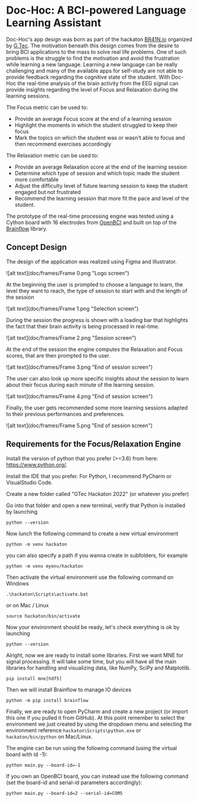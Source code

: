 # Doc-Hoc: A BCI-powered Language Learning Assistant

Doc-Hoc's app design was born as part of the hackaton [BR41N.io](https://www.br41n.io/) organized by [G.Tec](https://www.gtec.at/). The motivation
beneath this design comes from the desire to bring BCI applications to the mass to solve real life
problems. One of such problems is the struggle to find the motivation and avoid the frustration
while learning a new language.
Learning a new language can be really challenging and many of the available apps for self-study are 
not able to provide feedback regarding the cognitive state of the student.
With Doc-Hoc the real-time analysis of the brain activity from the EEG signal can provide insights
regarding the level of Focus and Relaxation during the learning sessions.

The Focus metric can be used to:
- Provide an average Focus score at the end of a learning session
- Highlight the moments in which the student struggled to keep their focus
- Mark the topics on which the student was or wasn't able to focus and then recommend exercises accordingly

The Relaxation metric can be used to:
- Provide an average Relaxation score at the end of the learning session
- Determine which type of session and which topic made the student more comfortable
- Adjust the difficulty level of future learning session to keep the student engaged but not frustrated
- Recommend the learning session that more fit the pace and level of the student.

The prototype of the real-time processing engine was tested using a Cython board with 16 electrodes
from [OpenBCI](https://openbci.com/) and built on top of the [Brainflow](https://brainflow.org/) library.


## Concept Design
The design of the application was realized using Figma and Illustrator.

![alt text](doc/frames/Frame 0.png "Logo screen")

At the beginning the user is prompted to choose a language to learn, the
level they want to reach, the type of session to start with and the length
of the session


![alt text](doc/frames/Frame 1.png "Selection screen")


During the session the progress is shown with a loading bar that highlights
the fact that their brain activity is being processed in real-time.

![alt text](doc/frames/Frame 2.png "Session screen")


At the end of the session the engine computes the Relaxation and Focus scores,
that are then prompted to the user.

![alt text](doc/frames/Frame 3.png "End of session screen")


The user can also look up more specific insights about the session to learn about 
their focus during each minute of the learning session. 

![alt text](doc/frames/Frame 4.png "End of session screen")


Finally, the user gets recommended some more learning sessions adapted to their previous 
performances and preferences.

![alt text](doc/frames/Frame 5.png "End of session screen")



## Requirements for the Focus/Relaxation Engine

Install the version of python that you prefer (>=3.6) from here: https://www.python.org/.

Install the IDE that you prefer. For Python, I recommend PyCharm or VisualStudio Code.

Create a new folder called "GTec Hackaton 2022" (or whatever you prefer)

Go into that folder and open a new terminal, verify that Python is installed by launching 

`python --version`

Now lunch the following command to create a new virtual environment

`python -m venv hackaton` 

you can also specify a path if you wanna create in subfolders, for example

`python -m venv myenv/hackaton`

Then activate the virtual environment use the following command on Windows

`.\hackaton\Scripts\activate.bat`

or on Mac / Linux

`source hackaton/bin/activate`

Now your environment should be ready, let's check everything is ok by launching

`python --version`

Alright, now we are ready to install some libraries. First we want MNE for signal processing. It will take some
time, but you will have all the main libraries for handling and visualizing data, like NumPy, SciPy and Matplotlib.

`pip install mne[hdf5]`

Then we will install Brainflow to manage IO devices

`python -m pip install brainflow`

Finally, we are ready to open PyCharm and create a new project (or import this one if you pulled it from GitHub).
At this point remember to select the environment we just created by using the dropdown menu and selecting the 
environment reference  `hackaton\Scripts\python.exe` or `hackaton/bin/python` on Mac/Linux.


The engine can be run using the following command (using the virtual board with id -1):

`python main.py --board-id=-1`

If you own an OpenBCI board, you can instead use the following command (set the board-id and serial-id parameters accordingly):

`python main.py --board-id=2 --serial-id=COM5`